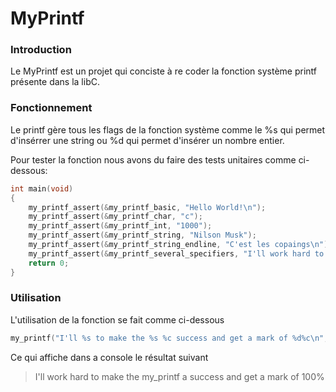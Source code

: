 # MyPrintf

### Introduction

Le MyPrintf est un projet qui conciste à re coder la fonction système printf présente dans la libC.



### Fonctionnement

Le printf gère tous les flags de la fonction système comme le %s qui permet d'insérrer une string ou %d qui permet d'insérer un nombre entier.

Pour tester la fonction nous avons du faire des tests unitaires comme ci-dessous:

```c
int main(void)
{
    my_printf_assert(&my_printf_basic, "Hello World!\n");
    my_printf_assert(&my_printf_char, "c");
    my_printf_assert(&my_printf_int, "1000");
    my_printf_assert(&my_printf_string, "Nilson Musk");
    my_printf_assert(&my_printf_string_endline, "C'est les copaings\n");
    my_printf_assert(&my_printf_several_specifiers, "I'll work hard to make the my_printf a success and get a mark of 100%\n");
    return 0;
}
```



### Utilisation

L'utilisation de la fonction se fait comme ci-dessous

```c
my_printf("I'll %s to make the %s %c success and get a mark of %d%c\n", "work hard", "my_printf", 'a', 100, '%');
```

Ce qui affiche dans a console le résultat suivant

> I'll work hard to make the my\_printf a success and get a mark of 100%
